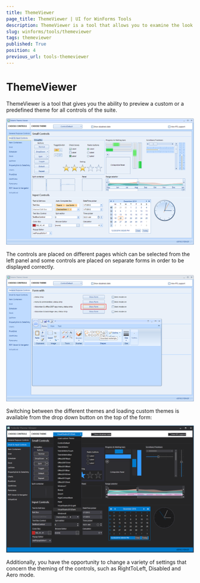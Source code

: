```yaml
---
title: ThemeViewer
page_title: ThemeViewer | UI for WinForms Tools
description: ThemeViewer is a tool that allows you to examine the look of the controls with all the predefined themes.
slug: winforms/tools/themeviewer
tags: themeviewer
published: True
position: 4
previous_url: tools-themeviewer
---
```


# ThemeViewer

ThemeViewer is a tool that gives you the ability to preview a custom or a predefined theme for all controls of the suite.

![tools-themeviewer 001](images/tools-themeviewer001.png)

The controls are placed on different pages which can be selected from the left panel and some controls are placed on separate forms in order to be displayed correctly.

![tools-themeviewer 002](images/tools-themeviewer002.png)

Switching between the different themes and loading custom themes is available from the drop down button on the top of the form:

![tools-themeviewer 003](images/tools-themeviewer003.png)

Additionally, you have the opportunity to change a variety of settings that concern the theming of the controls, such as RightToLeft, Disabled and Aero mode.
